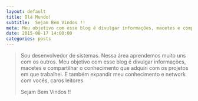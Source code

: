 ```yaml
---
layout: default
title: Olá Mundo!
subtitle:  Sejam Bem Vindos !!
meta: Meu objetivo com esse blog é divulgar informações, macetes e compartilhar o conhecimento que adquiri com os projetos em que trabalhei.
date: 2015-08-17 14:00:00
categories: posts
---
```


> Sou desenvolvedor de sistemas. Nessa área aprendemos muito uns com os outros. Meu objetivo com esse blog é divulgar informações, macetes e compartilhar o conhecimento que adquiri com os projetos em que trabalhei. E também expandir meu conhecimento e network com vocês, caros leitores.
> 
> Sejam Bem Vindos !!